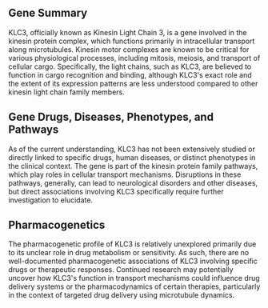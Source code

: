 ## Gene Summary
KLC3, officially known as Kinesin Light Chain 3, is a gene involved in the kinesin protein complex, which functions primarily in intracellular transport along microtubules. Kinesin motor complexes are known to be critical for various physiological processes, including mitosis, meiosis, and transport of cellular cargo. Specifically, the light chains, such as KLC3, are believed to function in cargo recognition and binding, although KLC3's exact role and the extent of its expression patterns are less understood compared to other kinesin light chain family members.

## Gene Drugs, Diseases, Phenotypes, and Pathways
As of the current understanding, KLC3 has not been extensively studied or directly linked to specific drugs, human diseases, or distinct phenotypes in the clinical context. The gene is part of the kinesin protein family pathways, which play roles in cellular transport mechanisms. Disruptions in these pathways, generally, can lead to neurological disorders and other diseases, but direct associations involving KLC3 specifically require further investigation to elucidate.

## Pharmacogenetics
The pharmacogenetic profile of KLC3 is relatively unexplored primarily due to its unclear role in drug metabolism or sensitivity. As such, there are no well-documented pharmacogenetic associations of KLC3 involving specific drugs or therapeutic responses. Continued research may potentially uncover how KLC3's function in transport mechanisms could influence drug delivery systems or the pharmacodynamics of certain therapies, particularly in the context of targeted drug delivery using microtubule dynamics.